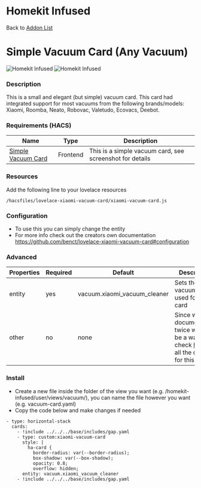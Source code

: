 # Homekit Infused

Back to [Addon List](../addon_list.md)

# Simple Vacuum Card (Any Vacuum)
![Homekit Infused](../images/robot_vacuum.png)
![Homekit Infused](../images/robot_vacuum2.png)

### Description
This is a small and elegant (but simple) vacuum card. This card had integrated support for most vacuums from the following brands/models: Xiaomi, Roomba, Neato, Robovac, Valetudo, Ecovacs, Deebot.

### Requirements (HACS)

| Name | Type  | Description |
|----------------------------------|-------------|---------------------------------------------------------------------------------------------------------------------------------------------------------------------------------------------------------|
| [Simple Vacuum Card](https://github.com/benct/lovelace-xiaomi-vacuum-card) | Frontend | This is a simple vacuum card, see screenshot for details |

### Resources
Add the following line to your lovelace resources 
```
/hacsfiles/lovelace-xiaomi-vacuum-card/xiaomi-vacuum-card.js
```

### Configuration
- To use this you can simply change the entity
- For more info check out the creators own documentation https://github.com/benct/lovelace-xiaomi-vacuum-card#configuration

### Advanced

| Properties | Required | Default | Description |
|----------------------------------|-------------|----------------------------------|----------------------------------------------------------------------------------------------------------------------------------------------------------------------|
| entity | yes | vacuum.xiaomi_vacuum_cleaner | Sets the vacuum entity used for this card |
| other | no | none | Since writing documentation twice would be a waste, check [here](https://github.com/benct/lovelace-xiaomi-vacuum-card#configuration) for all the options for this card | 

### Install
- Create a new file inside the folder of the view you want (e.g. /homekit-infused/user/views/vacuum/), you can name the file however you want (e.g. vacuum-card.yaml)
- Copy the code below and make changes if needed

```
- type: horizontal-stack
  cards:
    - !include ../../../base/includes/gap.yaml
    - type: custom:xiaomi-vacuum-card
      style: |
        ha-card {
          border-radius: var(--border-radius);
          box-shadow: var(--box-shadow);
          opacity: 0.8;
          overflow: hidden;
      entity: vacuum.xiaomi_vacuum_cleaner
    - !include ../../../base/includes/gap.yaml
```
